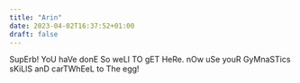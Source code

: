 ```yaml
---
title: "Arin"
date: 2023-04-02T16:37:52+01:00
draft: false
---
```


SupErb! YoU haVe donE So weLl TO gET HeRe. nOw uSe youR GyMnaSTics sKiLlS anD carTWhEeL to The egg!